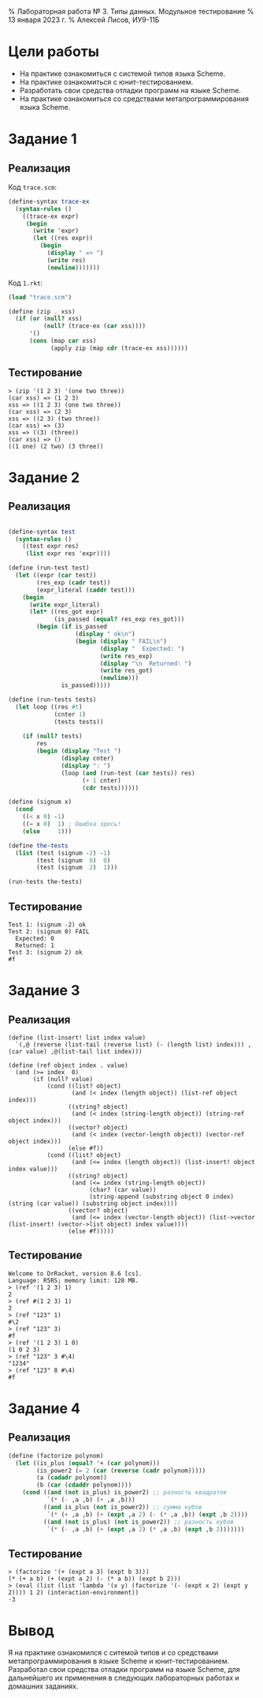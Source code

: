 % Лабораторная работа № 3. Типы данных. Модульное тестирование
% 13 января 2023 г.
% Алексей Лисов, ИУ9-11Б

# Цели работы
* На практике ознакомиться с системой типов языка Scheme.
* На практике ознакомиться с юнит-тестированием.
* Разработать свои средства отладки программ на языке Scheme.
* На практике ознакомиться со средствами метапрограммирования языка Scheme.

# Задание 1

## Реализация

Код `trace.scm`:
```scheme
(define-syntax trace-ex
  (syntax-rules ()
    ((trace-ex expr)
     (begin
       (write 'expr)
       (let ((res expr))
         (begin
           (display " => ")
           (write res)
           (newline)))))))     
```

Код `1.rkt`:
```scheme
(load "trace.scm")

(define (zip . xss)
  (if (or (null? xss)
          (null? (trace-ex (car xss))))
      '()
      (cons (map car xss)
            (apply zip (map cdr (trace-ex xss))))))
```

## Тестирование

```
> (zip '(1 2 3) '(one two three))
(car xss) => (1 2 3)
xss => ((1 2 3) (one two three))
(car xss) => (2 3)
xss => ((2 3) (two three))
(car xss) => (3)
xss => ((3) (three))
(car xss) => ()
((1 one) (2 two) (3 three))
```

# Задание 2

## Реализация

```scheme

(define-syntax test
  (syntax-rules ()
    ((test expr res)
     (list expr res 'expr))))

(define (run-test test)
  (let ((expr (car test))
        (res_exp (cadr test))
        (expr_literal (caddr test)))
    (begin
      (write expr_literal)
      (let* ((res_got expr)
             (is_passed (equal? res_exp res_got)))
        (begin (if is_passed
                   (display " ok\n")
                   (begin (display " FAIL\n")
                          (display "  Expected: ")
                          (write res_exp)
                          (display "\n  Returned: ")
                          (write res_got)
                          (newline)))
               is_passed)))))

(define (run-tests tests)
  (let loop ((res #t)
             (cnter 1)
             (tests tests))
    
    (if (null? tests)
        res
        (begin (display "Test ")
               (display cnter)
               (display ": ")
               (loop (and (run-test (car tests)) res)
                     (+ 1 cnter)
                     (cdr tests))))))

(define (signum x)
  (cond
    ((< x 0) -1)
    ((= x 0)  1) ; Ошибка здесь!
    (else     1)))

(define the-tests
  (list (test (signum -2) -1)
        (test (signum  0)  0)
        (test (signum  2)  1)))

(run-tests the-tests)
```

## Тестирование

```
Test 1: (signum -2) ok
Test 2: (signum 0) FAIL
  Expected: 0
  Returned: 1
Test 3: (signum 2) ok
#f
```

# Задание 3

## Реализация

```
(define (list-insert! list index value)
  `(,@ (reverse (list-tail (reverse list) (- (length list) index))) ,(car value) ,@(list-tail list index)))

(define (ref object index . value)
  (and (>= index  0)
       (if (null? value)
           (cond ((list? object)
                  (and (< index (length object)) (list-ref object index)))
                 ((string? object)
                  (and (< index (string-length object)) (string-ref object index)))
                 ((vector? object)
                  (and (< index (vector-length object)) (vector-ref object index)))
                 (else #f))
           (cond ((list? object)
                  (and (<= index (length object)) (list-insert! object index value)))
                 ((string? object)
                  (and (<= index (string-length object))
                       (char? (car value))
                       (string-append (substring object 0 index) (string (car value)) (substring object index))))
                 ((vector? object)
                  (and (<= index (vector-length object)) (list->vector (list-insert! (vector->list object) index value))))
                 (else #f)))))
```

## Тестирование

```
Welcome to DrRacket, version 8.6 [cs].
Language: R5RS; memory limit: 128 MB.
> (ref '(1 2 3) 1)
2
> (ref #(1 2 3) 1)
2
> (ref "123" 1)
#\2
> (ref "123" 3)
#f
> (ref '(1 2 3) 1 0)
(1 0 2 3)
> (ref "123" 3 #\4)
"1234"
> (ref "123" 8 #\4)
#f
```


# Задание 4

## Реализация

```scheme
(define (factorize polynom)
  (let ((is_plus (equal? '+ (car polynom)))
        (is_power2 (= 2 (car (reverse (cadr polynom)))))
        (a (cadadr polynom))
        (b (car (cdaddr polynom))))
    (cond ((and (not is_plus) is_power2) ;; разность квадратов
           `(* (- ,a ,b) (+ ,a ,b)))
          ((and is_plus (not is_power2)) ;; сумма кубов
           `(* (+ ,a ,b) (+ (expt ,a 2) (- (* ,a ,b)) (expt ,b 2))))
          ((and (not is_plus) (not is_power2)) ;; разность кубов
           `(* (- ,a ,b) (+ (expt ,a 2) (* ,a ,b) (expt ,b 2)))))))

```

## Тестирование

```
> (factorize '(+ (expt a 3) (expt b 3)))
(* (+ a b) (+ (expt a 2) (- (* a b)) (expt b 2)))
> (eval (list (list 'lambda '(x y) (factorize '(- (expt x 2) (expt y 2)))) 1 2) (interaction-environment))
-3
```

# Вывод
Я на практике ознакомился с ситемой типов и со 
средствами метапрограммирования в языке Scheme и юнит-тестированием.
Разработал свои средства отладки программ на языке Scheme, 
для дальнейшего их применения
в следующих лабораторных работах и домашних заданиях.

